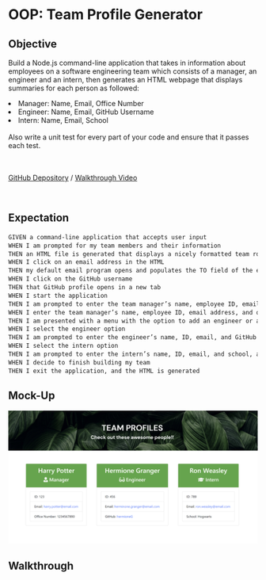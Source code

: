 # OOP: Team Profile Generator

## Objective
Build a Node.js command-line application that takes in information about employees on a software engineering team which consists of a manager, an engineer and an intern, then generates an HTML webpage that displays summaries for each person as followed: </br>
<li>Manager: Name, Email, Office Number</br>
<li>Engineer: Name, Email, GitHub Username</br>
<li>Intern: Name, Email, School
<br></br>
Also write a unit test for every part of your code and ensure that it passes each test.

<br></br>
[GitHub Depository](https://github.com/hanhle1989/team-profile-generator-OOP) / [Walkthrough Video](https://github.com/hanhle1989/team-profile-generator-OOP)

</br>

## Expectation

```md
GIVEN a command-line application that accepts user input
WHEN I am prompted for my team members and their information
THEN an HTML file is generated that displays a nicely formatted team roster based on user input
WHEN I click on an email address in the HTML
THEN my default email program opens and populates the TO field of the email with the address
WHEN I click on the GitHub username
THEN that GitHub profile opens in a new tab
WHEN I start the application
THEN I am prompted to enter the team manager’s name, employee ID, email address, and office number
WHEN I enter the team manager’s name, employee ID, email address, and office number
THEN I am presented with a menu with the option to add an engineer or an intern or to finish building my team
WHEN I select the engineer option
THEN I am prompted to enter the engineer’s name, ID, email, and GitHub username, and I am taken back to the menu
WHEN I select the intern option
THEN I am prompted to enter the intern’s name, ID, email, and school, and I am taken back to the menu
WHEN I decide to finish building my team
THEN I exit the application, and the HTML is generated
```

## Mock-Up
![Team Profile Generator Mockup](mockup-and-walkthrough/mockup.jpg)

## Walkthrough